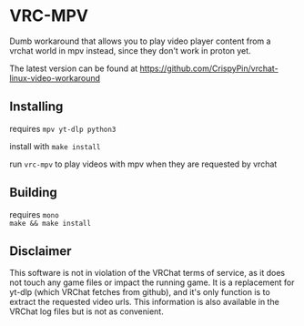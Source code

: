# VRC-MPV
Dumb workaround that allows you to play video player content from a vrchat world in mpv instead, since they don't work in proton yet.

The latest version can be found at https://github.com/CrispyPin/vrchat-linux-video-workaround

## Installing
requires `mpv yt-dlp python3`

install with `make install`

run `vrc-mpv` to play videos with mpv when they are requested by vrchat

## Building
requires `mono`  
`make && make install`

## Disclaimer
This software is not in violation of the VRChat terms of service, as it does not touch any game files or impact the running game. It is a replacement for yt-dlp (which VRChat fetches from github), and it's only function is to extract the requested video urls. This information is also available in the VRChat log files but is not as convenient.

